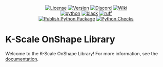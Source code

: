 <div align="center">

[![License](https://img.shields.io/badge/license-MIT-green)](https://github.com/kscalelabs/onshape/blob/main/LICENSE)
[![Version](https://img.shields.io/pypi/v/kscale-onshape-library)](https://pypi.org/project/kscale-onshape-library/)
[![Discord](https://img.shields.io/discord/1224056091017478166)](https://discord.gg/k5mSvCkYQh)
[![Wiki](https://img.shields.io/badge/wiki-humanoids-black)](https://humanoids.wiki)
<br />
[![python](https://img.shields.io/badge/-Python_3.11-blue?logo=python&logoColor=white)](https://github.com/pre-commit/pre-commit)
[![black](https://img.shields.io/badge/Code%20Style-Black-black.svg?labelColor=gray)](https://black.readthedocs.io/en/stable/)
[![ruff](https://img.shields.io/badge/Linter-Ruff-red.svg?labelColor=gray)](https://github.com/charliermarsh/ruff)
<br />
[![Publish Python Package](https://github.com/kscalelabs/onshape/actions/workflows/publish.yml/badge.svg)](https://github.com/kscalelabs/onshape/actions/workflows/publish.yml)
[![Python Checks](https://github.com/kscalelabs/onshape/actions/workflows/test.yml/badge.svg)](https://github.com/kscalelabs/onshape/actions/workflows/test.yml)

</div>

# K-Scale OnShape Library

Welcome to the K-Scale OnShape Library! For more information, see the [documentation](https://docs.kscale.dev/utils/onshape).

